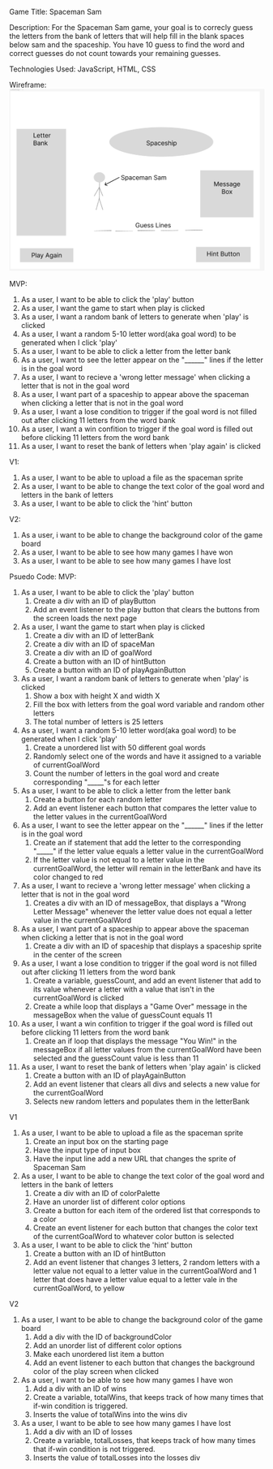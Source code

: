 Game Title: Spaceman Sam


Description: For the Spaceman Sam game, your goal is to correcly guess the letters from the bank of letters that will help fill in the blank spaces below sam and the spaceship. You have 10 guess to find the word and correct guesses do not count towards your remaining guesses. 

Technologies Used: JavaScript, HTML, CSS

Wireframe: ![Wireframe](Wireframe.png)



MVP:
1. As a user, I want to be able to click the 'play' button
2. As a user, I want the game to start when play is clicked
3. As a user, I want a random bank of letters to generate when 'play' is clicked
4. As a user, I want a random 5-10 letter word(aka goal word) to be generated when I click 'play'
5. As a user, I want to be able to click a letter from the letter bank 
6. As a user, I want to see the letter appear on the "______" lines if the letter is in the goal word
7. As a user, I want to recieve a 'wrong letter message' when clicking a letter that is not in the goal word
8. As a user, I want part of a spaceship to appear above the spaceman when clicking a letter that is not in the goal word
9. As a user, I want a lose condition to trigger if the goal word is not filled out after clicking 11 letters from the word bank
10. As a user, I want a win confition to trigger if the goal word is filled out before clicking 11 letters from the word bank
11. As a user, I want to reset the bank of letters when 'play again' is clicked

V1:
1. As a user, I want to be able to upload a file as the spaceman sprite
2. As a user, I want to be able to change the text color of the goal word and letters in the bank of letters
3. As a user, I want to be able to click the 'hint' button

V2:
1. As a user, i want to be able to change the background color of the game board
2. As a user, I want to be able to see how many games I have won
3. As a user, I want to be able to see how many games I have lost

Psuedo Code:
MVP:
1. As a user, I want to be able to click the 'play' button
    1. Create a div with an ID of playButton
    2. Add an event listener to the play button that clears the buttons from the screen loads the next page
2. As a user, I want the game to start when play is clicked
    1. Create a div with an ID of letterBank
    2. Create a div with an ID of spaceMan
    3. Create a div with an ID of goalWord
    4. Create a button with an ID of hintButton
    5. Create a button with an ID of playAgainButton
3. As a user, I want a random bank of letters to generate when 'play' is clicked
    1. Show a box with height X and width X
    2. Fill the box with letters from the goal word variable and random other letters
    3. The total number of letters is 25 letters
4. As a user, I want a random 5-10 letter word(aka goal word) to be generated when I click 'play'
    1. Create a unordered list with 50 different goal words
    2. Randomly select one of the words and have it assigned to a variable of currentGoalWord
    3. Count the number of letters in the goal word and create corresponding "_____"s for each letter
5. As a user, I want to be able to click a letter from the letter bank 
    1. Create a button for each random letter
    2. Add an event listener each button that compares the letter value to the letter values in the currentGoalWord
6. As a user, I want to see the letter appear on the "______" lines if the letter is in the goal word
    1. Create an if statement that add the letter to the corresponding "_____" if the letter value equals a letter value in the currentGoalWord
    2. If the letter value is not equal to a letter value in the currentGoalWord, the letter will remain in the letterBank and have its color changed to red
7. As a user, I want to recieve a 'wrong letter message' when clicking a letter that is not in the goal word
    1. Creates a div with an ID of messageBox, that displays a "Wrong Letter Message" whenever the letter value does not equal a letter value in the currentGoalWord
8. As a user, I want part of a spaceship to appear above the spaceman when clicking a letter that is not in the goal word
    1. Create a div with an ID of spaceship that displays a spaceship sprite in the center of the screen
9. As a user, I want a lose condition to trigger if the goal word is not filled out after clicking 11 letters from the word bank
    1. Create a variable, guessCount, and add an event listener that add to its value whenever a letter with a value that isn't in the currentGoalWord is clicked
    2. Create a while loop that displays a "Game Over" message in the messageBox when the value of guessCount equals 11
10. As a user, I want a win confition to trigger if the goal word is filled out before clicking 11 letters from the word bank
    1. Create an if loop that displays the message "You Win!" in the messageBox if all letter values from the currentGoalWord have been selected and the guessCount value is less than 11
11. As a user, I want to reset the bank of letters when 'play again' is clicked
    1. Create a button with an ID of playAgainButton
    2. Add an event listener that clears all divs and selects a new value for the currentGoalWord
    3. Selects new random letters and populates them in the letterBank

V1
1. As a user, I want to be able to upload a file as the spaceman sprite
    1. Create an input box on the starting page
    2. Have the input type of input box
    3. Have the input line add a new URL that changes the sprite of Spaceman Sam
2. As a user, I want to be able to change the text color of the goal word and letters in the bank of letters
    1. Create a div with an ID of colorPalette
    2. Have an unorder list of different color options
    3. Create a button for each item of the ordered list that corresponds to a color
    4. Create an event listener for each button that changes the color text of the currentGoalWord to whatever color button is selected
3. As a user, I want to be able to click the 'hint' button
    1. Create a button with an ID of hintButton
    2. Add an event listener that changes 3 letters, 2 random letters with a letter value not equal to a letter value in the currentGoalWord and 1 letter that does have a letter value equal to a letter vale in the currentGoalWord, to yellow

V2
1. As a user, I want to be able to change the background color of the game board
    1. Add a div with the ID of backgroundColor
    2. Add an unorder list of different color options
    3. Make each unordered list item a button
    4. Add an event listener to each button that changes the background color of the play screen when clicked
2. As a user, I want to be able to see how many games I have won
    1. Add a div with an ID of wins
    2. Create a variable, totalWins, that keeps track of how many times that if-win condition is triggered.
    3. Inserts the value of totalWins into the wins div
3. As a user, I want to be able to see how many games I have lost
    1. Add a div with an ID of losses
    2. Create a variable, totalLosses, that keeps track of how many times that if-win condition is not triggered.
    3. Inserts the value of totalLosses into the losses div
